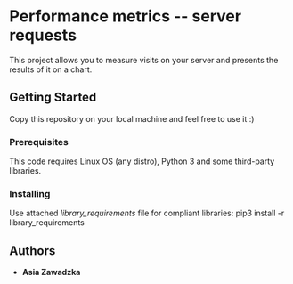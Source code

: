 # Performance metrics -- server requests

This project allows you to measure visits on your server and presents the results of it on a chart.

## Getting Started

Copy this repository on your local machine and feel free to use it :)

### Prerequisites

This code requires Linux OS (any distro), Python 3 and some third-party libraries.

### Installing

Use attached *library_requirements* file for compliant libraries:
pip3 install -r library_requirements

## Authors

* **Asia Zawadzka**
